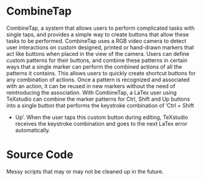 # CombineTap

CombineTap, a system that allows users to
perform complicated tasks with single taps, and provides a
simple way to create buttons that allow these tasks to be performed.
CombineTap uses a RGB video camera to detect
user interactions on custom designed, printed or hand-drawn
markers that act like buttons when placed in the view of the
camera. Users can define custom patterns for their buttons,
and combine these patterns in certain ways that a single marker
can perform the combined actions of all the patterns it contains.
This allows users to quickly create shortcut buttons for
any combination of actions. Once a pattern is recognized and
associated with an action, it can be reused in new markers
without the need of reintroducing the association. With
CombineTap, a LaTex user using TeXstudio can combine the
marker patterns for Ctrl, Shift and Up buttons into a single
button that performs the keystroke combination of ’Ctrl + Shift
+ Up’. When the user taps this custom button during editing,
TeXstudio receives the keystroke combination and goes to the
next LaTex error automatically.

# Source Code

Messy scripts that may or may not be cleaned up in the future. 
